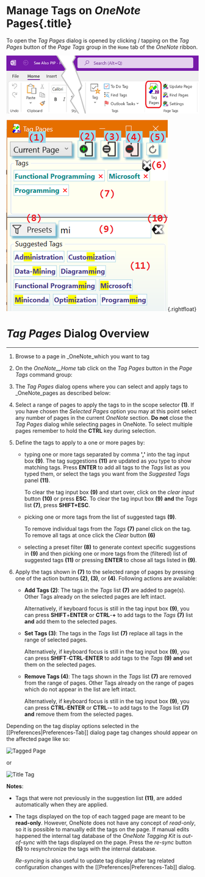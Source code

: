 # Manage Tags on _OneNote_ Pages{.title}

To open the _Tag Pages_ dialog is opened by clicking / tapping on the _Tag Pages_
button of the _Page Tags_ group in the `Home` tab of the _OneNote_ ribbon.
 
 ![Tag Page Button](images/RibbonTagPages.png)
 
 ![Tag Pages Dialog](images/TagPagesDialog.png){.rightfloat}
 
 # _Tag Pages_ Dialog Overview 
 
 
 
 
 
 -----
 
1. Browse to a page in _OneNote_which you want to tag
2. On the _OneNote__Home_ tab click on the _Tag Pages_ button in the _Page Tags_
   command group:


3. The _Tag Pages_  dialog opens where you can select and apply tags to
   _OneNote_pages as described below:

  

4. Select a range of pages to apply the tags to in the scope selector **(1)**.
   If you have chosen the _Selected Pages_ option you may at this point select
   any number of pages in the current _OneNote_ section.
   **Do not** close the _Tag Pages_ dialog while selecting pages in OneNote.
   To select multiple pages remember to hold the **CTRL** key during selection.

5. Define the tags to apply to a one or more pages by:
   * typing one or more tags separated by comma **','** into the tag input box **(9)**.
     The tag suggestions **(11)** are updated as you type to show matching tags.
     Press **ENTER** to add all tags to the _Tags_ list as you typed them, or select the tags
     you want from the _Suggested Tags_ panel **(11)**.

     To clear the tag input box **(9)** and start over, click on the _clear input_ button **(10)**
     or press **ESC**. To clear the tag input box **(9)** **and** the _Tags_ list **(7)**,
     press **SHIFT+ESC**.
   * picking one or more tags from the list of suggested tags **(9)**.

     To remove individual tags from the _Tags_ **(7)** panel click on the
     tag. To remove all tags at once click the _Clear_ button **(6)**
   * selecting a preset filter **(8)** to generate context specific suggestions in **(9)**
     and then picking one or more tags from the (filtered) list of suggested tags **(11)** or pressing
     **ENTER** to chose all tags listed in **(9)**.
6. Apply the tags shown in **(7)** to the selected range of pages by pressing one of the action
   buttons **(2)**, **(3)**, or **(4)**. Following actions are available:
   * **Add Tags (2)**: The tags in the _Tags_ list **(7)** are added to page(s).
     Other Tags already on the selected pages are left intact.

     Alternatively, if keyboard focus is still in the tag input box **(9)**, you can
     press **SHIFT**+**ENTER** or **CTRL**-**+** to add tags to the _Tags_ **(7)**
     list **and** add them to the selected pages.
   * **Set Tags (3)**: The tags in the _Tags_ list **(7)** replace all tags
     in the range of selected pages.

     Alternatively, if keyboard focus is still
     in the tag input box **(9)**, you can
     press **SHIFT**-**CTRL**-**ENTER**  to add tags to the _Tags_ **(9)**
     **and** set them on the selected pages.
   * **Remove Tags (4)**: The tags shown in the _Tags_ list **(7)** are removed from the
     range of pages. Other Tags already on the range of pages which do not appear
     in the list are left intact.

     Alternatively, if keyboard focus is still in the tag input box **(9)**, you can
     press **CTRL**-**ENTER** or **CTRL**-**-** to add tags to the _Tags_
     list **(7)** **and** remove them from the selected pages.


Depending on the tag display options selected in the [[Preferences|Preferences-Tab]] dialog
page tag changes should appear on the affected page like so:

![Tagged Page](https://github.com/WetHat/OnenoteTaggingKit/wiki/images/TaggedPage.png)

or

![Title Tag](https://github.com/WetHat/OnenoteTaggingKit/wiki/images/TitleTag.png)

**Notes**:

* Tags that were not previously in the suggestion list **(11)**,
  are added automatically when they are applied.

* The tags displayed on the top of each tagged page are meant to be **read-only**. However, OneNote
  does not have any concept of _read-only_, so it is possible to manually edit the
  tags on the page. If manual edits happened the internal tag database of the _OneNote Tagging Kit_
  is _out-of-sync_ with the tags displayed on the page. Press the _re-sync_ button **(5)** to
  resynchronize the tags with the internal database.
  
  _Re-syncing_ is also useful to update tag display after tag related configuration changes 
  with the [[Preferences|Preferences-Tab]] dialog.

